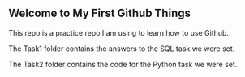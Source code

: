 Welcome to My First Github Things
-------------------------------
This repo is a practice repo I am using to learn how to use Github. 

The Task1 folder contains the answers to the SQL task we were set.

The Task2 folder contains the code for the Python task we were set. 